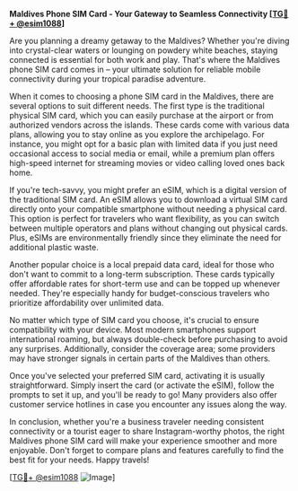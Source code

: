 **Maldives Phone SIM Card - Your Gateway to Seamless Connectivity [[TG💪+ @esim1088](https://t.me/s/esim1088)]**

Are you planning a dreamy getaway to the Maldives? Whether you're diving into crystal-clear waters or lounging on powdery white beaches, staying connected is essential for both work and play. That's where the Maldives phone SIM card comes in – your ultimate solution for reliable mobile connectivity during your tropical paradise adventure.

When it comes to choosing a phone SIM card in the Maldives, there are several options to suit different needs. The first type is the traditional physical SIM card, which you can easily purchase at the airport or from authorized vendors across the islands. These cards come with various data plans, allowing you to stay online as you explore the archipelago. For instance, you might opt for a basic plan with limited data if you just need occasional access to social media or email, while a premium plan offers high-speed internet for streaming movies or video calling loved ones back home.

If you're tech-savvy, you might prefer an eSIM, which is a digital version of the traditional SIM card. An eSIM allows you to download a virtual SIM card directly onto your compatible smartphone without needing a physical card. This option is perfect for travelers who want flexibility, as you can switch between multiple operators and plans without changing out physical cards. Plus, eSIMs are environmentally friendly since they eliminate the need for additional plastic waste.

Another popular choice is a local prepaid data card, ideal for those who don't want to commit to a long-term subscription. These cards typically offer affordable rates for short-term use and can be topped up whenever needed. They're especially handy for budget-conscious travelers who prioritize affordability over unlimited data.

No matter which type of SIM card you choose, it's crucial to ensure compatibility with your device. Most modern smartphones support international roaming, but always double-check before purchasing to avoid any surprises. Additionally, consider the coverage area; some providers may have stronger signals in certain parts of the Maldives than others.

Once you've selected your preferred SIM card, activating it is usually straightforward. Simply insert the card (or activate the eSIM), follow the prompts to set it up, and you'll be ready to go! Many providers also offer customer service hotlines in case you encounter any issues along the way.

In conclusion, whether you're a business traveler needing consistent connectivity or a tourist eager to share Instagram-worthy photos, the right Maldives phone SIM card will make your experience smoother and more enjoyable. Don't forget to compare plans and features carefully to find the best fit for your needs. Happy travels!

[[TG💪+ @esim1088](https://t.me/s/esim1088) ![Image](https://i.postimg.cc/Y0z9fWf4/image.png)]